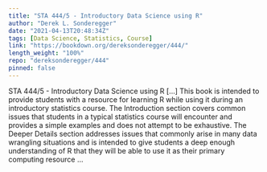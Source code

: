 ```yaml
---
title: "STA 444/5 - Introductory Data Science using R"
author: "Derek L. Sonderegger"
date: "2021-04-13T20:48:34Z"
tags: [Data Science, Statistics, Course]
link: "https://bookdown.org/dereksonderegger/444/"
length_weight: "100%"
repo: "dereksonderegger/444"
pinned: false
---
```


STA 444/5 - Introductory Data Science using R [...] This book is intended to provide students with a resource for learning R while
using it during an introductory statistics course. The Introduction section
covers common issues that students in a typical statistics course will encounter
and provides a simple examples and does not attempt to be exhaustive. The
Deeper Details section addresses issues that commonly arise in many data
wrangling situations and is intended to give students a deep enough understanding
of R that they will be able to use it as their primary computing resource ...
